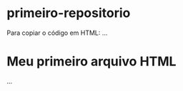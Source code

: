 # primeiro-repositorio

Para copiar o código  em HTML:
...
<html>
<h1>Meu primeiro arquivo  HTML</h1>
</html>
...

